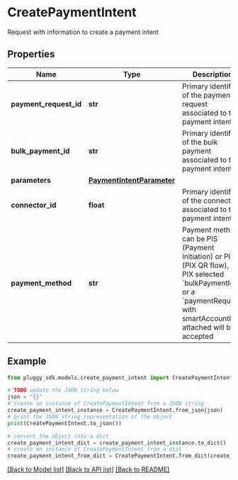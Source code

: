 # CreatePaymentIntent

Request with information to create a payment intent

## Properties

Name | Type | Description | Notes
------------ | ------------- | ------------- | -------------
**payment_request_id** | **str** | Primary identifier of the payment request associated to the payment intent | [optional] 
**bulk_payment_id** | **str** | Primary identifier of the bulk payment associated to the payment intent | [optional] 
**parameters** | [**PaymentIntentParameter**](PaymentIntentParameter.md) |  | [optional] 
**connector_id** | **float** | Primary identifier of the connector associated to the payment intent | [optional] 
**payment_method** | **str** | Payment method can be PIS (Payment Initiation) or PIX (PIX QR flow), if PIX selected &#x60;bulkPaymentId&#x60; or a &#x60;paymentRequest&#x60; with smartAccountId attached will be accepted | [optional] 

## Example

```python
from pluggy_sdk.models.create_payment_intent import CreatePaymentIntent

# TODO update the JSON string below
json = "{}"
# create an instance of CreatePaymentIntent from a JSON string
create_payment_intent_instance = CreatePaymentIntent.from_json(json)
# print the JSON string representation of the object
print(CreatePaymentIntent.to_json())

# convert the object into a dict
create_payment_intent_dict = create_payment_intent_instance.to_dict()
# create an instance of CreatePaymentIntent from a dict
create_payment_intent_from_dict = CreatePaymentIntent.from_dict(create_payment_intent_dict)
```
[[Back to Model list]](../README.md#documentation-for-models) [[Back to API list]](../README.md#documentation-for-api-endpoints) [[Back to README]](../README.md)


